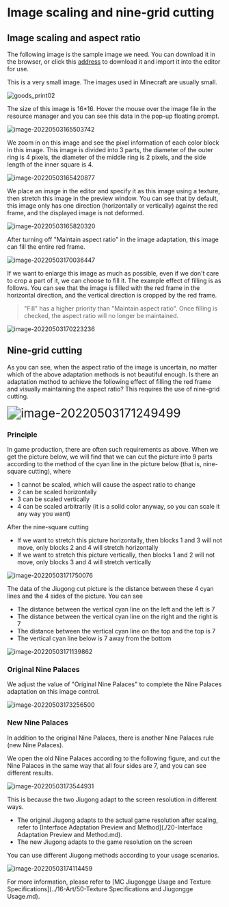 

# Image scaling and nine-grid cutting 

## Image scaling and aspect ratio 

The following image is the sample image we need. You can download it in the browser, or click this [address](https://g79.gdl.netease.com/goods_print02.png) to download it and import it into the editor for use. 

This is a very small image. The images used in Minecraft are usually small. 

![goods_print02](./images/goods_print02.png) 

The size of this image is 16*16. Hover the mouse over the image file in the resource manager and you can see this data in the pop-up floating prompt. 

![image-20220503165503742](./images/image-20220503165503742.png) 

We zoom in on this image and see the pixel information of each color block in this image. This image is divided into 3 parts, the diameter of the outer ring is 4 pixels, the diameter of the middle ring is 2 pixels, and the side length of the inner square is 4. 

![image-20220503165420877](./images/image-20220503165420877.png) 

We place an image in the editor and specify it as this image using a texture, then stretch this image in the preview window. You can see that by default, this image only has one direction (horizontally or vertically) against the red frame, and the displayed image is not deformed. 

![image-20220503165820320](./images/image-20220503165820320.png) 

After turning off "Maintain aspect ratio" in the image adaptation, this image can fill the entire red frame. 

![image-20220503170036447](./images/image-20220503170036447.png) 

If we want to enlarge this image as much as possible, even if we don't care to crop a part of it, we can choose to fill it. The example effect of filling is as follows. You can see that the image is filled with the red frame in the horizontal direction, and the vertical direction is cropped by the red frame. 

> "Fill" has a higher priority than "Maintain aspect ratio". Once filling is checked, the aspect ratio will no longer be maintained. 

![image-20220503170223236](./images/image-20220503170223236.png) 

## Nine-grid cutting 

As you can see, when the aspect ratio of the image is uncertain, no matter which of the above adaptation methods is not beautiful enough. Is there an adaptation method to achieve the following effect of filling the red frame and visually maintaining the aspect ratio? This requires the use of nine-grid cutting. 

<img src="./images/image-20220503171249499.png" alt="image-20220503171249499" style="zoom:200%;" /> 

### Principle 

In game production, there are often such requirements as above. When we get the picture below, we will find that we can cut the picture into 9 parts according to the method of the cyan line in the picture below (that is, nine-square cutting), where 

- 1 cannot be scaled, which will cause the aspect ratio to change 
- 2 can be scaled horizontally 
- 3 can be scaled vertically 
- 4 can be scaled arbitrarily (it is a solid color anyway, so you can scale it any way you want) 

After the nine-square cutting


- If we want to stretch this picture horizontally, then blocks 1 and 3 will not move, only blocks 2 and 4 will stretch horizontally 
- If we want to stretch this picture vertically, then blocks 1 and 2 will not move, only blocks 3 and 4 will stretch vertically 

![image-20220503171750076](./images/image-20220503171750076.png) 

The data of the Jiugong cut picture is the distance between these 4 cyan lines and the 4 sides of the picture. You can see 

- The distance between the vertical cyan line on the left and the left is 7 
- The distance between the vertical cyan line on the right and the right is 7 
- The distance between the vertical cyan line on the top and the top is 7 
- The vertical cyan line below is 7 away from the bottom

![image-20220503171139862](./images/image-20220503171139862.png)

### Original Nine Palaces

We adjust the value of "Original Nine Palaces" to complete the Nine Palaces adaptation on this image control.

![image-20220503173256500](./images/image-20220503173256500.png)

### New Nine Palaces

In addition to the original Nine Palaces, there is another Nine Palaces rule (new Nine Palaces).

We open the old Nine Palaces according to the following figure, and cut the Nine Palaces in the same way that all four sides are 7, and you can see different results.

![image-20220503173544931](./images/image-20220503173544931.png) 

This is because the two Jiugong adapt to the screen resolution in different ways. 

- The original Jiugong adapts to the actual game resolution after scaling, refer to [Interface Adaptation Preview and Method](./20-Interface Adaptation Preview and Method.md). 
- The new Jiugong adapts to the game resolution on the screen 

You can use different Jiugong methods according to your usage scenarios. 

![image-20220503174114459](./images/image-20220503174114459.png) 

For more information, please refer to [MC Jiugongge Usage and Texture Specifications](../16-Art/50-Texture Specifications and Jiugongge Usage.md). 
